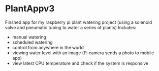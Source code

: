 # PlantAppv3
Finshed app for my raspberry pi plant watering project (using a solenoid valve and pneumatic tubing to water a series of plants)
Includes:
- manual watering
- scheduled watering
- control from anywhere in the world
- viewing water level with an image (Pi camera sends a photo to mobile app)
- view latest CPU temperature and check if the system is responsive

